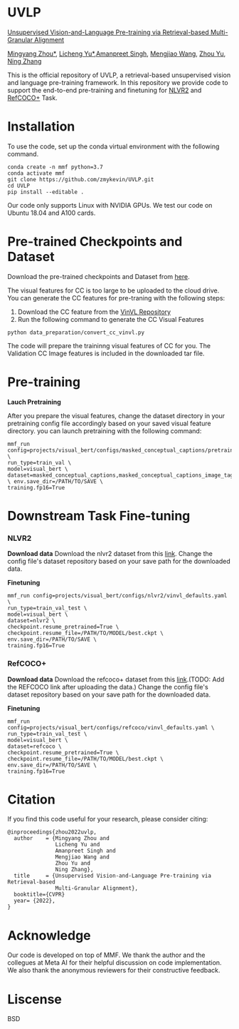 # UVLP
[Unsupervised Vision-and-Language Pre-training via Retrieval-based Multi-Granular Alignment](https://arxiv.org/abs/2203.00242)

[Mingyang Zhou*](https://github.com/zmykevin), [Licheng Yu*](https://lichengunc.github.io/),[Amanpreet Singh](https://apsdehal.in/), [Mengjiao Wang](https://scholar.google.co.uk/citations?user=98J-rNMAAAAJ&hl=en), [Zhou Yu](https://www.cs.columbia.edu/~zhouyu/), [Ning Zhang](https://n-zhang.github.io/) 

This is the official repository of UVLP,  a retrieval-based unsupervised vision and language pre-training framework. In this repository we provide code to support the end-to-end pre-training and finetuning for [NLVR2](https://lil.nlp.cornell.edu/nlvr/) and [RefCOCO+](https://github.com/lichengunc/refer) Task.

# Installation
To use the code, set up the conda virtual environment with the following command.
```
conda create -n mmf python=3.7
conda activate mmf
git clone https://github.com/zmykevin/UVLP.git
cd UVLP
pip install --editable .
```
Our code only supports Linux with NVIDIA GPUs. We test our code on Ubuntu 18.04 and A100 cards.
# Pre-trained Checkpoints and Dataset
Download the pre-trained checkpoints and Dataset from [here](https://drive.google.com/file/d/1zekXYjt-bnf0UQhZY3Q5xL2A6okUt7pV/view?usp=sharing).

The visual features for CC is too large to be uploaded to the cloud drive. You can generate the CC features for pre-traning with the following steps:
1. Download the CC feature from the [VinVL Repository](https://github.com/pzzhang/VinVL/blob/main/DOWNLOAD.md)
2. Run the following command to generate the CC Visual Features
```
python data_preparation/convert_cc_vinvl.py
```
The code will prepare the traininng visual features of CC for you. The Validation CC Image features is included in the downloaded tar file. 
# Pre-training
**Lauch Pretraining**

After you prepare the visual features, change the dataset directory in your pretraining config file accordingly based on your saved visual feature directory. you can launch pretraining with the following command:
```
mmf_run config=projects/visual_bert/configs/masked_conceptual_captions/pretrain.yaml \
run_type=train_val \
model=visual_bert \
dataset=masked_conceptual_captions,masked_conceptual_captions_image_tag,masked_conceptual_captions_image_phrase,itm_conceptual_captions \ env.save_dir=/PATH/TO/SAVE \
training.fp16=True 
```

# Downstream Task Fine-tuning
### NLVR2
**Download data**
Download the nlvr2 dataset from this [link](https://drive.google.com/file/d/1uzxFAxolDf8eLJYSaZIwllJmtmCjD4fE/view?usp=sharing).
Change the config file's dataset repository based on your save path for the downloaded data. 

**Finetuning**
```
mmf_run config=projects/visual_bert/configs/nlvr2/vinvl_defaults.yaml \
run_type=train_val_test \
model=visual_bert \ 
dataset=nlvr2 \
checkpoint.resume_pretrained=True \
checkpoint.resume_file=/PATH/TO/MODEL/best.ckpt \ 
env.save_dir=/PATH/TO/SAVE \
training.fp16=True 
```
### RefCOCO+
**Download data**
Download the refcoco+ dataset from this [link]().(TODO: Add the REFCOCO link after uploading the data.)
Change the config file's dataset repository based on your save path for the downloaded data. 

**Finetuning**
```
mmf_run config=projects/visual_bert/configs/refcoco/vinvl_defaults.yaml \
run_type=train_val_test \
model=visual_bert \
dataset=refcoco \
checkpoint.resume_pretrained=True \
checkpoint.resume_file=/PATH/TO/MODEL/best.ckpt \ 
env.save_dir=/PATH/TO/SAVE \
training.fp16=True
```
# Citation
If you find this code useful for your research, please consider citing: 
```
@inproceedings{zhou2022uvlp,
  author    = {Mingyang Zhou and
               Licheng Yu and
               Amanpreet Singh and
               Mengjiao Wang and
               Zhou Yu and
               Ning Zhang},
  title     = {Unsupervised Vision-and-Language Pre-training via Retrieval-based
               Multi-Granular Alignment},
  booktitle={CVPR}
  year= {2022},
}
```
# Acknowledge
Our code is developed on top of MMF. We thank the author and the collegues at Meta AI for their helpful discussion on code implementation. We also thank the anonymous reviewers for their constructive feedback. 

# Liscense
BSD
